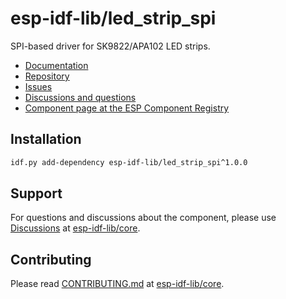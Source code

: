 # esp-idf-lib/led_strip_spi

SPI-based driver for SK9822/APA102 LED strips.

* [Documentation](https://esp-idf-lib.github.io/led_strip_spi/)
* [Repository](https://github.com/esp-idf-lib/led_strip_spi)
* [Issues](https://github.com/esp-idf-lib/led_strip_spi/issues)
* [Discussions and questions](https://github.com/esp-idf-lib/core/discussions)
* [Component page at the ESP Component Registry](https://components.espressif.com/components/esp-idf-lib/led_strip_spi)

## Installation

```sh
idf.py add-dependency esp-idf-lib/led_strip_spi^1.0.0
```

## Support

For questions and discussions about the component, please use
[Discussions](https://github.com/esp-idf-lib/core/discussions)
at [esp-idf-lib/core](https://github.com/esp-idf-lib/core).

## Contributing

Please read [CONTRIBUTING.md](https://github.com/esp-idf-lib/core/blob/main/CONTRIBUTING.md)
at [esp-idf-lib/core](https://github.com/esp-idf-lib/core).
